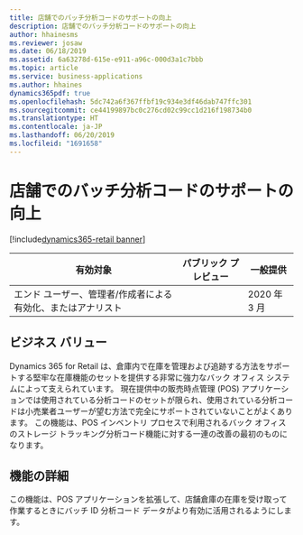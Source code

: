 ```yaml
---
title: 店舗でのバッチ分析コードのサポートの向上
description: 店舗でのバッチ分析コードのサポートの向上
author: hhainesms
ms.reviewer: josaw
ms.date: 06/18/2019
ms.assetid: 6a63278d-615e-e911-a96c-000d3a1c7bbb
ms.topic: article
ms.service: business-applications
ms.author: hhaines
dynamics365pdf: true
ms.openlocfilehash: 5dc742a6f367ffbf19c934e3df46dab747ffc301
ms.sourcegitcommit: ce44199897bc0c276cd02c99cc1d216f198734b0
ms.translationtype: HT
ms.contentlocale: ja-JP
ms.lasthandoff: 06/20/2019
ms.locfileid: "1691658"
---
```

# <a name="improved-support-for-batch-inventory-dimension-in-store"></a>店舗でのバッチ分析コードのサポートの向上
[!include[dynamics365-retail banner](../includes/dynamics365-retail.md)]

| 有効対象    |  パブリック プレビュー | 一般提供 | 
| ---------- | ---------- |---------- |
|エンド ユーザー、管理者/作成者による有効化、またはアナリスト|| 2020 年 3 月|


## <a name="business-value"></a>ビジネス バリュー
<!-- bv start -->
Dynamics 365 for Retail は、倉庫内で在庫を管理および追跡する方法をサポートする堅牢な在庫機能のセットを提供する非常に強力なバック オフィス システムによって支えられています。 現在提供中の販売時点管理 (POS) アプリケーションでは使用されている分析コードのセットが限られ、使用されている分析コードは小売業者ユーザーが望む方法で完全にサポートされていないことがよくあります。 この機能は、POS インベントリ プロセスで利用されるバック オフィスのストレージ トラッキング分析コード機能に対する一連の改善の最初のものになります。
<!-- bv end -->



## <a name="feature-details"></a>機能の詳細
<!--feature detail start -->
この機能は、POS アプリケーションを拡張して、店舗倉庫の在庫を受け取って作業するときにバッチ ID 分析コード データがより有効に活用されるようにします。
<!--feature detail end -->










